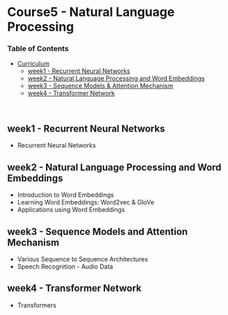 # Course5 - Natural Language Processing

### Table of Contents

- [Curriculum](#curriculum)
  - [week1 - Recurrent Neural Networks](#week1---recurrent-neural-networks
)
  - [week2 - Natural Language Processing and Word Embeddings](#week2---natural-language-processing-and-word-embeddings)
  - [week3 - Sequence Models & Attention Mechanism](#week3---sequence-models-and-attention-mechanism)
  - [week4 - Transformer Network](#week4---transformer-network)

<br/>

## week1 - Recurrent Neural Networks
- Recurrent Neural Networks

## week2 - Natural Language Processing and Word Embeddings
- Introduction to Word Embeddings
- Learning Word Embeddings: Word2vec & GloVe
- Applications using Word Embeddings

## week3 - Sequence Models and Attention Mechanism
- Various Sequence to Sequence Architectures
- Speech Recognition - Audio Data

## week4 - Transformer Network
- Transformers
